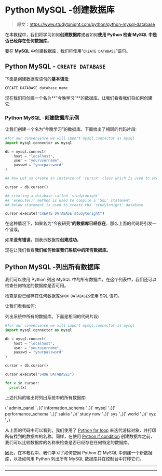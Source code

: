 # Python MySQL -创建数据库

> 原文：<https://www.studytonight.com/python/python-mysql-database>

在本教程中，我们将学习如何**创建数据库**或者如何**使用 Python 检查 MySQL 中是否已经存在任何数据库**。

要在 **MySQL** 中创建数据库，我们将使用“`CREATE DATABASE`”语句。

## Python MySQL - `CREATE DATABASE`

下面是创建数据库语句的**基本语法**:

```py
CREATE DATABASE database_name
```

现在我们将创建一个名为**“今晚学习”**的数据库。让我们看看我们将如何创建它:

### Python MySQL -创建数据库示例

让我们创建一个名为“今晚学习”的数据库。下面给出了相同的代码片段:

```py
#for our convenience we will import mysql.connector as mysql
import mysql.connector as mysql

db = mysql.connect(
    host = "localhost",
    user = "yourusername",
    passwd = "yourpassword"
)

## Now Let us create an instance of 'cursor' class which is used to execute the 'SQL' statements in 'Python'

cursor = db.cursor()

## creating a database called 'studytonight'
## 'execute()' method is used to compile a 'SQL' statement
## below statement is used to create tha 'studytonight' database

cursor.execute("CREATE DATABASE studytonight") 
```

在这种情况下，如果名为“今夜研究”**的数据库已经存在**，那么上面的代码将引发一个错误。

如果**没有错误**，则表示数据库**创建成功**。

现在让我们看看**我们如何检查我们系统中的所有数据库。**

## Python MySQL -列出所有数据库

我们可以使用 Python 列出 MySQL 中的所有数据库，在这个列表中，我们还可以检查任何特定的数据库是否可用。

检查是否已经存在任何数据库`SHOW DATABASES`使用 SQL 语句。

让我们看看如何:

列出系统中所有的数据库。下面是相同的代码片段:

```py
#for our convenience we will import mysql.connector as mysql
import mysql.connector as mysql

db = mysql.connect(
    host = "localhost",
    user = "yourusername",
    passwd = "yourpassword"
)

cursor = db.cursor()

cursor.execute("SHOW DATABASES")

for x in cursor:
  print(x) 
```

上述代码的输出将列出系统中的所有数据库:

(' admin_panel '，)(' information_schema '，)(' mysql '，)(' performance_schema '，)(' sakila '，)(' study now '，)(' sys '，)(' world '，)(' xyz '，)

从上面的代码中可以看到，我们使用了 [Python for loop](/python/looping-in-python) 来迭代游标对象，并打印所有找到的数据库的名称。同样，在使用 [Python if condition](/python/conditional-statements) 创建数据库之前，我们可以比较数据库的名称来检查是否已经存在任何特定的数据库。

因此，在本教程中，我们学习了如何使用 Python 在 MySQL 中创建一个新数据库，以及如何用 Python 列出所有 MySQL 数据库并在控制台中打印它们。

* * *

* * *